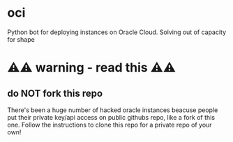 # oci
Python bot for deploying instances on Oracle Cloud. Solving out of capacity for shape

# ⚠️⚠️ warning - read this ⚠️⚠️
## do NOT fork this repo
There's been a huge number of hacked oracle instances beacuse people put their private key/api access on public githubs repo, like a fork of this one. Follow the instructions to clone this repo for a private repo of your own!
